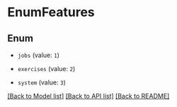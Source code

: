 # EnumFeatures


## Enum

* `jobs` (value: `1`)

* `exercises` (value: `2`)

* `system` (value: `3`)

[[Back to Model list]](../README.md#documentation-for-models) [[Back to API list]](../README.md#documentation-for-api-endpoints) [[Back to README]](../README.md)
